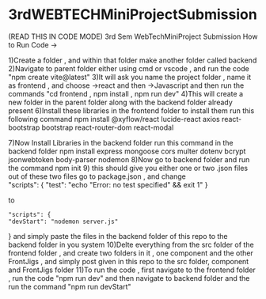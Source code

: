 # 3rdWEBTECHMiniProjectSubmission
(READ THIS IN CODE MODE)
3rd Sem WebTechMiniProject Submission
How to Run Code ->

1)Create a folder , and within that folder make another folder called backend
2)Navigate to parent folder either using cmd or vscode , and run the code "npm create vite@latest"
3)It will ask you name the project folder , name it as frontend , and choose ->react and then ->Javascript 
  and then run the commands "cd frontend ,  npm install ,  npm run dev"
4)This will create a new folder in the parent folder along with the backend folder already present
6)Install these libraries in the frontend folder to install them run this following command
  npm install @xyflow/react lucide-react axios react-bootstrap bootstrap react-router-dom react-modal

7)Now Install Libraries in the backend folder run this command in the backend folder 
  npm install express mongoose cors multer dotenv bcrypt jsonwebtoken body-parser nodemon
8)Now go to backend folder and run the command 
  npm init
9) this should give you either one or two .json files 
    out of these two files go to package.json , and change   
    "scripts": {
    "test": "echo \"Error: no test specified\" && exit 1"
  }

  to 

    "scripts": {
    "devStart": "nodemon server.js"
  }
  and simply paste the files in the backend folder of this repo to the backend folder in you system
10)Delte everything from the src folder of the frontend folder , and create two folders in it , one component and the other FrontJigs , and simply post given in this repo to the src folder, component and FrontJigs folder 
11)To run the code , first navigate to the frontend folder , run the code "npm run dev" and then navigate to backend folder and the run the command "npm run devStart"



  
  
